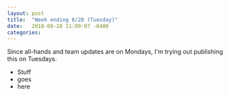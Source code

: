 ```yaml
---
layout: post
title:  "Week ending 8/28 (Tuesday)"
date:   2018-08-28 11:09:07 -0400
categories:
---
```


Since all-hands and team updates are on Mondays, I'm trying out publishing this on Tuesdays.

* Stuff
* goes
* here



